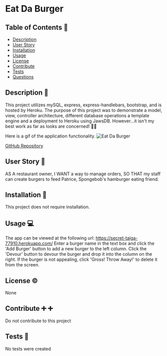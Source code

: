 # Eat Da Burger

## Table of Contents :book:

- [Description](#description)
- [User Story](#user-story)
- [Installation](#installation)
- [Usage](#usage)
- [License](#license)
- [Contribute](#contribute)
- [Tests](#tests)
- [Questions](#questions)

## Description <a id="description"></a> :page_facing_up:

This project utilizes mySQL, express, express-handlebars, bootstrap, and is hosted by Heroku. The purpose of this project was to demonstrate a model, view, controller architecture, different database operations a template engine and a deployment to Heroku using JawsDB. However...it isn't my best work as far as looks are concerned! :man_shrugging:

Here is a gif of the application functionality.
![Eat Da Burger](public/assets/img/burger-app.gif)

[GitHub Repository](https://github.com/brians-123/burger-app-node-express-handlebars)

## User Story <a id="user-story"></a> :woman:

AS A restaurant owner, I WANT a way to manage orders, SO THAT my staff can create burgers to feed Patrice, Spongebob's hamburger eating friend.

## Installation <a id="installation"></a> :floppy_disk:

This project does not require installation.

## Usage <a id="usage"></a> :computer:

The app can be viewed at the following url: https://secret-taiga-77910.herokuapp.com/
Enter a burger name in the text box and click the 'Add Burger' button to add a new burger to the left column. Click the 'Devour' button to devour the burger and drop it into the column on the right. If the burger is not appealing, click 'Gross! Throw Away!' to delete it from the screen.

## License <a id="license"></a> :copyright:

None

## Contribute <a id="contribute"></a> :heavy_plus_sign: :heavy_plus_sign:

Do not contribute to this project

## Tests <a id="tests"></a> :microscope:

No tests were created
